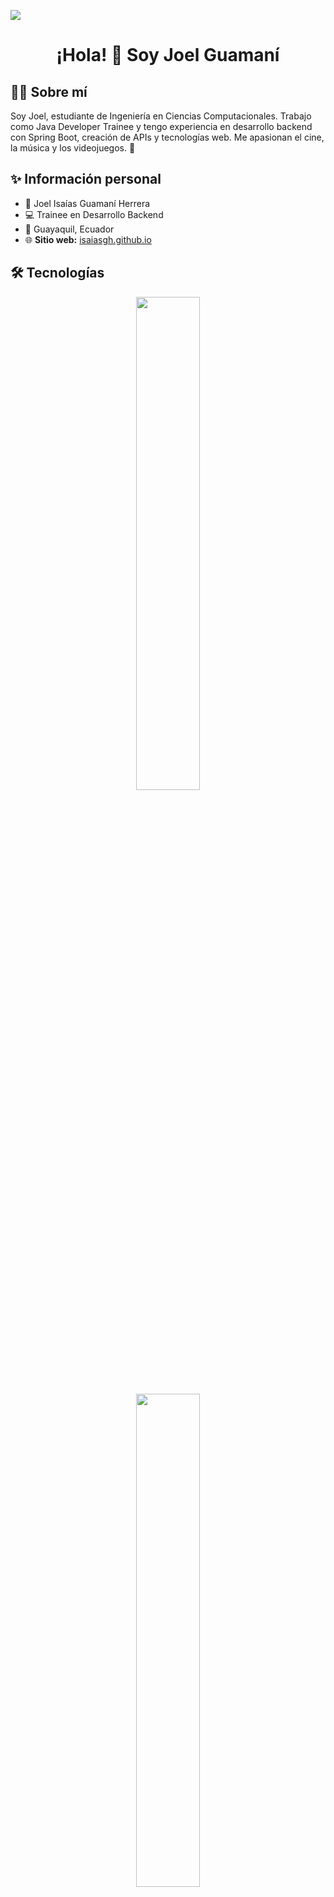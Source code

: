 ![](https://komarev.com/ghpvc/?username=isaiasgh&color=lightgrey&style=flat-square)

<div align="center"><h1>¡Hola! 👋 Soy Joel Guamaní</h1></div>

## 🧑‍💻 Sobre mí
Soy Joel, estudiante de Ingeniería en Ciencias Computacionales. Trabajo como Java Developer Trainee y tengo experiencia en desarrollo backend con Spring Boot, creación de APIs y tecnologías web. Me apasionan el cine, la música y los videojuegos. 🚀

## ✨ Información personal
- 👤 Joel Isaías Guamaní Herrera
- 💻 Trainee en Desarrollo Backend
- 📍 Guayaquil, Ecuador  
- 🌐 **Sitio web:** [isaiasgh.github.io](https://isaiasgh.github.io)

## 🛠️ Tecnologías
<p align="center">
    <img src="https://skillicons.dev/icons?i=java,spring,mysql,postgres,postman" style="width:45%"/>
    <br>
    <img src="https://skillicons.dev/icons?i=docker,javascript,vim,git,github" style="width:45%"/>
</p>

## 🚀 Proyectos
*  [CryptoExchange-System: ](https://github.com/isaiasgh/CryptoExchange-System) Simulador de compra y venta de criptomonedas en Java, permitiendo a los usuarios realizar transacciones y gestionar balances.
*  [AutoTrade: ](https://github.com/Izaako04/EST.DATOS_1P_G4_PROY) Simulador de compra y venta de autos utilizando estructuras de datos como listas enlazadas, mapas, pilas y colas.
*  [Guess the animal: ](https://github.com/Izaako04/PROY2_ED) Juego de adivinanza de animales que utiliza árboles binarios de búsqueda y colas de prioridad para gestionar las decisiones.

## Contáctame
<p align="left">
    <a href="https://www.instagram.com/isaias.hh/">
        <img src="https://skillicons.dev/icons?i=instagram" style="width:7%; margin:0 5px;"/>
    </a>
    <a href="https://www.linkedin.com/in/joel-guaman%C3%AD-herrera-3b6568252/">
        <img src="https://skillicons.dev/icons?i=linkedin" style="width:7%; margin:0 5px;"/>
    </a>
</p>